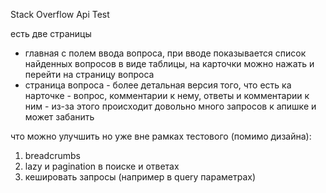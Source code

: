 Stack Overflow Api Test

есть две страницы 
- главная с полем ввода вопроса, при вводе показывается список найденных вопросов в виде таблицы, на карточки можно нажать и перейти на страницу вопроса
- страница вопроса - более детальная версия того, что есть ка нарточке - вопрос, комментарии к нему, ответы и комментарии к ним - из-за этого происходит довольно много запросов к апишке и может забанить

что можно улучшить но уже вне рамках тестового (помимо дизайна):
1) breadcrumbs
2) lazy и pagination в поиске и ответах
3) кешировать запросы (например в query параметрах)
